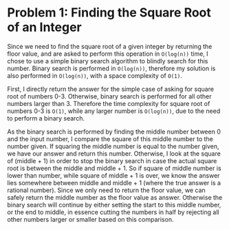 
# Problem 1: Finding the Square Root of an Integer

Since we need to find the square root of a given integer by returning the floor value, and are asked to perform this operation in `O(log(n))` time, I chose to use a simple binary search algorithm to blindly search for this number. Binary search is performed in `O(log(n))`, therefore my solution is also performed in `O(log(n))`, with a space complexity of `O(1)`.

First, I directly return the answer for the simple case of asking for square root of numbers 0-3. Otherwise, binary search is performed for all other numbers larger than 3. Therefore the time complexity for square root of numbers 0-3 is `O(1)`, while any larger number is `O(log(n))`, due to the need to perform a binary search.

As the binary search is performed by finding the middle number between 0 and the input number, I compare the square of this middle number to the number given. If squaring the middle number is equal to the number given, we have our answer and return this number. Otherwise, I look at the square of (middle + 1) in order to stop the binary search in case the actual square root is between the middle and middle + 1. So if square of middle number is lower than number, while square of middle + 1 is over, we know the answer lies somewhere between middle and middle + 1 (where the true answer is a rational number). Since we only need to return the floor value, we can safely return the middle number as the floor value as answer. Otherwise the binary search will continue by either setting the start to this middle number, or the end to middle, in essence cutting the numbers in half by rejecting all other numbers larger or smaller based on this comparison.
